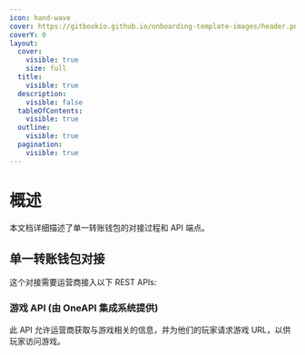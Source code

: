 ```yaml
---
icon: hand-wave
cover: https://gitbookio.github.io/onboarding-template-images/header.png
coverY: 0
layout:
  cover:
    visible: true
    size: full
  title:
    visible: true
  description:
    visible: false
  tableOfContents:
    visible: true
  outline:
    visible: true
  pagination:
    visible: true
---
```


# 概述

本文档详细描述了单一转账钱包的对接过程和 API 端点。

## 单一转账钱包对接

这个对接需要运营商接入以下 REST APIs:

### 游戏 API (由 OneAPI 集成系统提供)

此 API 允许运营商获取与游戏相关的信息，并为他们的玩家请求游戏 URL，以供玩家访问游戏。
